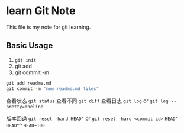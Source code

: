 # learn Git Note

This file is my note for git learning.

## Basic Usage

1. `git init`
2. git add <file>
3. git commit -m <message>

```python
git add readme.md
git commit -m "new readme.md files"
```

查看状态 `git status`
查看不同 `git diff`
查看日志 `git log` or `git log --pretty=oneline`

版本回退 `git reset -hard HEAD^` or `git reset -hard <commit id>`
    `HEAD^` `HEAD^^` `HEAD~100`
